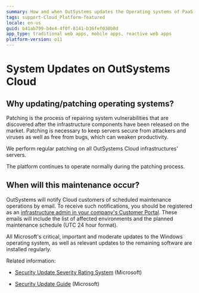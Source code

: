 ```yaml
---
summary: How and when OutSystems updates the Operating systems of PaaS servers.
tags: support-Cloud_Platform-featured
locale: en-us
guid: b41ab799-b4e4-4f0f-8141-b36fef030b0d
app_type: traditional web apps, mobile apps, reactive web apps
platform-version: o11
---
```


# System Updates on OutSystems Cloud

## Why updating/patching operating systems?

Patching is the process of repairing system vulnerabilities that are discovered after the infrastructure components have been released on the market. Patching is necessary to keep servers secure from attackers and viruses as well as free from bugs, which can weaken productivity.

We perform regular patching on all OutSystems Cloud infrastructures' servers. 

<div class="info" markdown="1">

The platform continues to operate normally during the patching process.

</div>

## When will this maintenance occur?

OutSystems will notify Cloud customers of scheduled maintenance operations by email. To receive such notifications, you should be registered as an [infrastructure admin in your company's Customer Portal](https://success.outsystems.com/Support/Enterprise_Customers/OutSystems_Support/Managing_your_company_permissions_on_outsystems.com#Customer_Portal_permissions). These emails will include the list of affected environments and the planned maintenance schedule (UTC 24 hour format).

All Microsoft's critical, important and moderate updates to the Windows operating system, as well as relevant updates to the remaining software are installed regularly.

Related information:

* [Security Update Severity Rating System](https://www.microsoft.com/en-us/msrc/security-update-severity-rating-system) (Microsoft)

* [Security Update Guide](https://portal.msrc.microsoft.com/en-us/security-guidance) (Microsoft)



